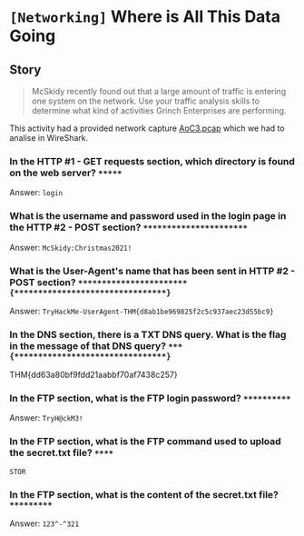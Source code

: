 # `[Networking]` Where is All This Data Going

## Story
>McSkidy recently found out that a large amount of traffic is entering one system on the network. Use your traffic analysis skills to determine what kind of activities Grinch Enterprises are performing.

This activity had a provided network capture [AoC3.pcap](AoC3.pcap) which we had to analise in WireShark. 

### In the HTTP #1 - GET requests section, which directory is found on the web server? `*****`

Answer: `login`


### What is the username and password used in the login page in the HTTP #2 - POST section? `**********************`

Answer: `McSkidy:Christmas2021!`

### What is the User-Agent's name that has been sent in HTTP #2 - POST section? `***********************{********************************}`

Answer: `TryHackMe-UserAgent-THM{d8ab1be969825f2c5c937aec23d55bc9}`

### In the DNS section, there is a TXT DNS query. What is the flag in the message of that DNS query? `***{********************************}`
THM{dd63a80bf9fdd21aabbf70af7438c257}

### In the FTP section, what is the FTP login password? `**********`

Answer: `TryH@ckM3!`

### In the FTP section, what is the FTP command used to upload the secret.txt  file? `****`

`STOR`

### In the FTP section, what is the content of the secret.txt file? `*********`

Answer: `123^-^321`

